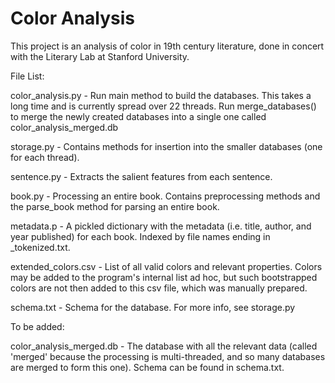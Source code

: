 # Color Analysis

This project is an analysis of color in 19th century literature, done in concert with the Literary Lab at Stanford University.


File List:

color_analysis.py 
	- Run main method to build the databases. This takes a long time and is currently spread over 22 threads. Run merge_databases() to merge the newly created databases into a single one called color_analysis_merged.db

storage.py
	- Contains methods for insertion into the smaller databases (one for each thread). 

sentence.py
	- Extracts the salient features from each sentence.

book.py
	- Processing an entire book. Contains preprocessing methods and the parse_book method for parsing an entire book.

metadata.p
	- A pickled dictionary with the metadata (i.e. title, author, and year published) for each book. Indexed by file names ending in _tokenized.txt.

extended_colors.csv
	- List of all valid colors and relevant properties. Colors may be added to the program's internal list ad hoc, but such bootstrapped colors are not then added to this csv file, which was manually prepared.

schema.txt
	- Schema for the database. For more info, see storage.py


To be added:

color_analysis_merged.db
	- The database with all the relevant data (called 'merged' because the processing is multi-threaded, and so many databases are merged to form this one). Schema can be found in schema.txt.

